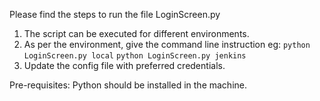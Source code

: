 Please find the steps to run the file LoginScreen.py

1. The script can be executed for different environments. 
2. As per the environment, give the command line instruction
   eg: `python LoginScreen.py local` 
       `python LoginScreen.py jenkins`
3. Update the config file with preferred credentials.

Pre-requisites:
Python should be installed in the machine.
